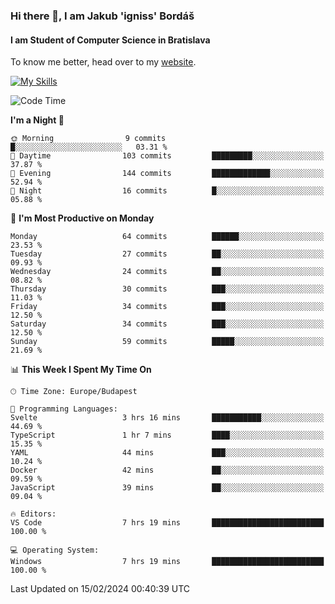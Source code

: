 ### Hi there 👋, I am Jakub 'igniss' Bordáš

#### I am Student of Computer Science in Bratislava
To know me better, head over to my [website](https://bordas.sk).

[![My Skills](https://skillicons.dev/icons?i=js,html,css,figma,svelte,java,kotlin,python,postgresql,typescript,nest,nodejs)](https://bordas.sk)


<!--START_SECTION:waka-->
![Code Time](http://img.shields.io/badge/Code%20Time-1%2C407%20hrs%2036%20mins-blue)

**I'm a Night 🦉** 

```text
🌞 Morning                9 commits           █░░░░░░░░░░░░░░░░░░░░░░░░   03.31 % 
🌆 Daytime                103 commits         █████████░░░░░░░░░░░░░░░░   37.87 % 
🌃 Evening                144 commits         █████████████░░░░░░░░░░░░   52.94 % 
🌙 Night                  16 commits          █░░░░░░░░░░░░░░░░░░░░░░░░   05.88 % 
```
📅 **I'm Most Productive on Monday** 

```text
Monday                   64 commits          ██████░░░░░░░░░░░░░░░░░░░   23.53 % 
Tuesday                  27 commits          ██░░░░░░░░░░░░░░░░░░░░░░░   09.93 % 
Wednesday                24 commits          ██░░░░░░░░░░░░░░░░░░░░░░░   08.82 % 
Thursday                 30 commits          ███░░░░░░░░░░░░░░░░░░░░░░   11.03 % 
Friday                   34 commits          ███░░░░░░░░░░░░░░░░░░░░░░   12.50 % 
Saturday                 34 commits          ███░░░░░░░░░░░░░░░░░░░░░░   12.50 % 
Sunday                   59 commits          █████░░░░░░░░░░░░░░░░░░░░   21.69 % 
```


📊 **This Week I Spent My Time On** 

```text
🕑︎ Time Zone: Europe/Budapest

💬 Programming Languages: 
Svelte                   3 hrs 16 mins       ███████████░░░░░░░░░░░░░░   44.69 % 
TypeScript               1 hr 7 mins         ████░░░░░░░░░░░░░░░░░░░░░   15.35 % 
YAML                     44 mins             ███░░░░░░░░░░░░░░░░░░░░░░   10.24 % 
Docker                   42 mins             ██░░░░░░░░░░░░░░░░░░░░░░░   09.59 % 
JavaScript               39 mins             ██░░░░░░░░░░░░░░░░░░░░░░░   09.04 % 

🔥 Editors: 
VS Code                  7 hrs 19 mins       █████████████████████████   100.00 % 

💻 Operating System: 
Windows                  7 hrs 19 mins       █████████████████████████   100.00 % 
```


 Last Updated on 15/02/2024 00:40:39 UTC
<!--END_SECTION:waka-->
